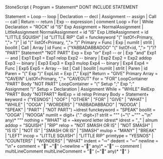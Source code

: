 StoneScript {
  Program          =  Statement*
DONT INCLUDE STATEMENT

  Statement        =  Loop                                    -- loop
                   |  Declaration                             -- decl
                   |  Assignment                              -- assign
                   |  Call                                    -- call
                   |  Return                             -- return
                   |  Exp                                     -- expression
                   |  comment
  Loop             =  For | While
  Declaration      =  "ROCK" id "IS" Exp
  Assignment       =  NormalAssignment
                   |  LittleAssignment
  NormalAssignment =  id "IS" Exp
  LittleAssignment =  id "LITTLE SQUISH"
                   |  id "LITTLE RIP"
  Call             =  funckeyword "(" listOf<Primary, ","> ")"
                   |  id "(" listOf<Primary, ","> ")"
  Primary          =  Func | Exp | numlit | strlit | boollit | Call | Array | id
  Func             =  ("YABBADABBADOO" "(" listOf<id, ","> ")")? "PART" Statement* "NOT PART"
  Exp              =  Exp "or" Exp1                          -- or
                   |  Exp "and" Exp1                         -- and
                   |  Exp1
  Exp1             =  Exp1 relop Exp2                        -- binary
                   |  Exp2
  Exp2             =  Exp2 addop Exp3                        -- binary
                   |  Exp3
  Exp3             =  Exp3 mulop Exp4                        -- binary
                   |  Exp4
  Exp4             = Func
  					       | Exp5
  Exp5             =  Array                                  -- list
                   |  Call
                   |  boollit
                   |  numlit
                   |  strlit
                   |  Paren
                   |  id
  Paren            = "(" Exp ")"
  ExpList          =  Exp ("," Exp)*
  Return           =  "GIVE" Primary
  Array            =  "CAVEIN" ListOf<Primary, ","> "CAVEOUT"
  For              =  "FOR" LoopContainer "PART" Body "NOT PART"
  LoopContainer    =  "(" Setup ";" Exp ";" Assignment ")"
  Setup            =  Declaration | Assignment
  While            =  "WHILE" RelExp "PART" Body "NOTPART"
  RelExp           =  id relop Primary
  Body             =  Statement+
  keyword          =  ("YESNOS" | "OOF" | "OTHER" |  "FOR"  | "GIVE" |  "WHAT" | "WHILE"
                     | "OOGA" | "WORDERS" |  "YABBADABBADO" |  "NOOGA" | "SPEAK" | "PART" | "NOT PART") ~idrest
  funckeyword      =  "SPEAK"
  boollit          =  "OOGA"
                   |  "NOOGA"
  numlit           =  digit+ ("." digit+)?
  strlit           =  "\"" (~"\\" ~"\"" ~"\n" any)* "\""
  nothing          =  "WHAT"
  id               =  ~keyword letter idrest*
  idrest           =  "_" | alnum
  addop            =  "SQUISH" | "RIP"
  relop            =  "NOT SMASH OR IS" | "NOT SMASH" | "IS IS" | "NOT IS" | "SMASH OR IS" | "SMASH"
  mulop            =  "MANY" | "BREAK" | "LEFT"
  incop            =  "LITTLE SQUISH" | "LITTLE RIP"
  primtype         =  "YESNOS" | "COUNTERS" | "WONDERS" | "WHAT"
  indent           =  "⇨"
  dedent           =  "⇦"
  newline          =  "\n"+
  comment          = "🦖" ~"🦖" (~newline ~"🦖" any)* ~"🦖"                      -- comment
                   | multiLineComment
  multiLineComment = "🦕" (~"🦕" any)* "🦕"
}
